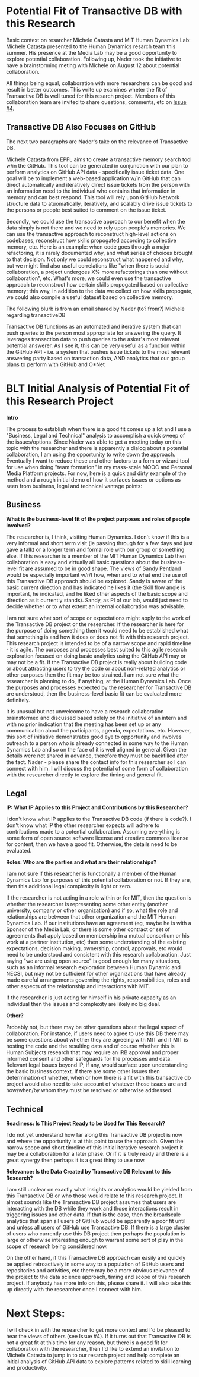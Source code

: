# Potential Fit of Transactive DB with this Research

Basic context on resarcher Michele Catasta and MIT Human Dynamics Lab: Michele Catasta presented to the Human Dynamics resarch team this summer.  His presence at the Media Lab may be a good opportunity to explore potential collaboration.  Following up, Nader took the initiative to have a brainstorming meting with Michele on August 12 about potential collaboration. 

All things being equal, collaboration with more researchers can be good and result in better outcomes. This write up examines wheter the fit of Transactive DB is well tuned for this resarch project.  Members of this collaboration team are invited to share questions, comments, etc on [Issue #4](https://github.com/HumanDynamics/LegalPhysics/issues/4).

## Transactive DB Also Focuses on GitHub

The next two paragraphs are Nader's take on the relevance of Transactive DB. 

Michele Catasta from EPFL aims to create a transactive memory search tool w/in the GitHub. This tool can be generated in conjunction with our plan to perform analytics on GitHub API data - specifically issue ticket data. One goal will be to implement a web-based application w/in GitHub that can direct automatically and iteratively direct issue tickets from the person with an information need to the individual who contains that information in memory and can best respond. This tool will rely upon GitHub Network structure data to atuomatically, iteratively, and scalably drive issue tickets to the persons or people best suited to comment on the issue ticket.

Secondly, we could use the transactive approach to our benefit when the data simply is not there and we need to rely upon people's memories. We can use the transactive approach to reconstruct high-level actions on codebases, reconstruct how skills propogated according to collective memory, etc. Here is an example: when code goes through a major refactoring, it is rarely documented why, and what series of choices brought to that decision. Not only we could reconstruct what happened and why, but we might find also useful correlations like "when there is social collaboration, a project undergoes X% more refactorings than one without collaboration", etc. What's more, we could even use the transactive approach to reconstruct how certain skills propogated based on collective memory; this way, in addition to the data we collect on how skills propogate, we could also compile a useful dataset based on collective memory.

The following blurb is from an email shared by Nader (to? from?) Michele regarding transactiveDB

Transactive DB functions as an automated and iterative system that can push queries to the person most appropriate for answering the query. It leverages transaction data to push queries to the asker's most relevant potential answerer. As I see it, this can be very useful as a function within the GitHub API - i.e. a system that pushes issue tickets to the most relevant answering party based on transaction data, AND analytics that our group plans to perform with GitHub and O*Net 

# BLT Initial Analysis of Potential Fit of this Research Project

**Intro**

The process to establish when there is a good fit comes up a lot and I use a "Business, Legal and Technical" analysis to accomplish a quick sweep of the issues/options.  Since Nader was able to get a meeting today on this topic with the researcher and there is apparently a dialog about a potential collaboration, I am using the opportunity to write down the approach.  Eventually I want to reduce these and other factors to a form or wizard tool for use when doing "team formation" in my mass-scale MOOC and Personal Media Platform projects.  For now, here is a quick and dirty example of the method and a rough initial demo of how it surfaces issues or options as seen from business, legal and technical vantage points:  

## Business

**What is the business-level fit of the project purposes and roles of people involved?**

The researcher is, I think, visiting Human Dynamics.  I don't know if this is a very informal and short term visit (ie passing through for a few days and just gave a talk) or a longer term and formal role with our group or something else.  If this researcher is a member of the MIT Human Dynamics Lab then collaboration is easy and virtually all basic questions about the business-level fit are assumed to be in good shape.  The views of Sandy Pentland would be especially important w/r/t how, when and to what end the use of this Transactive DB approach should be explored.  Sandy is aware of the basic current direction and has indicated he likes it (the Skill flow angle is important, he indicated, and he liked other aspects of the basic scope and direction as it currently stands).  Sandy, as PI of our lab, would just need to decide whether or to what extent an internal collaboration was advisable.  

I am not sure what sort of scope or expectations might apply to the work of the Transactive DB project or the researcher.  If the researcher is here for the purpose of doing something then it would need to be established what that something is and how it does or does not fit with this research project.  This research project is intended to be of a narrow scope and rapid timeline - it is agile.  The  purposes and processes best suited to this agile research exploration focused on doing basic analytics using the GitHub API may or may not be a fit.  If the Transactive DB project is really about building code or about attracting users to try the code or about non-related analytics or other purposes then the fit may be too strained.  I am not sure what the researcher is planning to do, if anything, at the Human Dynamics Lab.  Once the purposes and processes expected by the researcher for Transactive DB are understood, then the business-level basic fit can be evaluated more definitely.  

It is unusual but not unwelcome to have a research collaboration brainstormed and discussed based solely on the initiative of an intern and with no prior indication that the meeting has been set up or any communication about the participants, agenda, expectations, etc.  However, this sort of initiative demonstrates good eye to opportunity and involves outreach to a person who is already connected in some way to the Human Dynamics Lab and so on the face of it is well aligned in general. Given the details were not shared in advance, therefore they must be backfilled after the fact.  Nader - please share the contact info for this researcher so I can connect with him.  I will discuss the potential of some form of collaboration with the researcher directly to explore the timing and general fit. 

## Legal

**IP: What IP Applies to this Project and Contributions by this Researcher?**

I don't know what IP applies to the Transactive DB code (if there is code?).  I don't know what IP the other researcher expects will adhere to contributions made to a potential collaboration.  Assuming everything is some form of open source software license and creative commons license for content, then we have a good fit.  Otherwise, the details need to be evaluated. 

**Roles: Who are the parties and what are their relationships?**

I am not sure if this researcher is functionally a member of the Human Dynamics Lab for purposes of this potential collaboration or not.  If they are, then this additional legal complexity is light or zero.  

If the researcher is not acting in a role within or for MIT, then the question is whether the researcher is representing some other entity (another university, company or other organization) and if so, what the role and relationships are between that other organization and the MIT Human Dynamics Lab.  If our institutions have an agreement (eg, maybe he is with a Sponsor of the Media Lab, or there is some other contract or set of agreements that apply based on membership in a mutual consortium or his work at a partner institution, etc) then some understanding of the existing expectations, decision making, ownership, control, approvals, etc would need to be understood and consistent with this research collaboration.  Just saying "we are using open source" is good enough for many situations, such as an informal research exploration between Human Dynamic and NECSI, but may not be sufficient for other organizations that have already made careful arrangements governing the rights, responsibilities, roles and other aspects of the relationship and interactions with MIT.  

If the researcher is just acting for himself in his private capacity as an individual then the issues and complexity are likely no big deal.

**Other?**

Probably not, but there may be other questions about the legal aspect of collaboration.  For instance, if users need to agree to use this DB there may be some questions about whether they are agreeing with MIT and if MIT is hosting the code and the resulting data and of course whether this is Human Subjects research that may require an IRB approval and proper informed consent and other safeguards for the processes and data.  Relevant legal issues beyond IP, if any, would surface upon understanding the basic business context.  If there are some other issues then determination of whether, when or how there is a fit with this transactive db project would also need to take account of whatever those issues are and how/when/by whom they must be resolved or otherwise addressed. 

## Technical

**Readiness:  Is This Project Ready to be Used for This Research?**

I do not yet understand how far along this Transactive DB project is now and where the opportunity is at this point to use the approach.  Given the narrow scope and short timeline of this initial iterative research project it may be a collaboration for a later phase.  Or if it is truly ready and there is a great synergy then perhaps it is a great thing to use now.  

**Relevance: Is the Data Created by Transactive DB Relevant to this Research?**

I am still unclear on exactly what insights or analytics would be yielded from this Transactive DB or who those would relate to this research project.  It almost sounds like the Transactive DB project assumes that users are interacting with the DB while they work and those interactions result in triggering issues and other data.  If that is the case, then the broadscale analytics that span all users of GitHub would be apparently a poor fit until and unless all users of GitHub use Transactive DB.  If there is a large cluster of users who currently use this DB project then perhaps the population is large or otherwise interesting enough to warrant some sort of play in the scope of research being considered now.  

On the other hand, if this Transactive DB approach can easily and quickly be applied retroactively in some way to a population of GitHub users and repositories and activities, etc there may be a more obvious relevance of the project to the data science approach, timing and scope of this research project.  If anybody has more info on this, please share it.  I will also take this up directly with the researcher once I connect with him. 

# Next Steps:

I will check in with the researcher to get more context and I'd be pleased to hear the views of others (see Issue #4).  If it turns out that Transactive DB is not a great fit at this time for any reason, but there is a good fit for collaboration with the researcher, then I'd like to extend an invitation to Michele Catasta to jump in to our resarch project and help complete an initial analysis of GitHub API data to explore patterns related to skill learning and productivity.  
